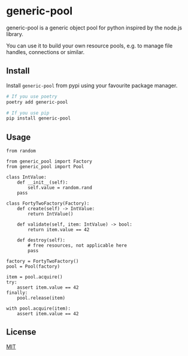 # generic-pool

generic-pool is a generic object pool for python inspired by the node.js library.

You can use it to build your own resource pools, e.g. to manage file handles, connections or similar.

## Install

Install `generic-pool` from pypi using your favourite package manager.

```sh
# If you use poetry
poetry add generic-pool

# If you use pip
pip install generic-pool
```

## Usage

```py3
from random

from generic_pool import Factory
from generic_pool import Pool

class IntValue:
    def __init__(self):
        self.value = random.rand
    pass

class FortyTwoFactory(Factory):
    def create(self) -> IntValue:
        return IntValue()

    def validate(self, item: IntValue) -> bool:
        return item.value == 42

    def destroy(self):
        # free resources, not applicable here
        pass

factory = FortyTwoFactory()
pool = Pool(factory)

item = pool.acquire()
try:
    assert item.value == 42
finally:
    pool.release(item)

with pool.acquire(item):
    assert item.value == 42
```

## License

[MIT](LICENSE)
